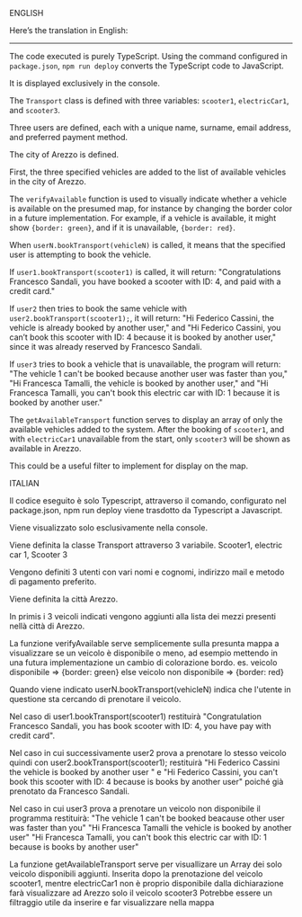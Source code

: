 ENGLISH


Here’s the translation in English:

---

The code executed is purely TypeScript. Using the command configured in `package.json`, `npm run deploy` converts the TypeScript code to JavaScript.

It is displayed exclusively in the console.

The `Transport` class is defined with three variables:
`scooter1`, `electricCar1`, and `scooter3`.

Three users are defined, each with a unique name, surname, email address, and preferred payment method.

The city of Arezzo is defined.

First, the three specified vehicles are added to the list of available vehicles in the city of Arezzo.

The `verifyAvailable` function is used to visually indicate whether a vehicle is available on the presumed map, for instance by changing the border color in a future implementation. For example, if a vehicle is available, it might show `{border: green}`, and if it is unavailable, `{border: red}`.

When `userN.bookTransport(vehicleN)` is called, it means that the specified user is attempting to book the vehicle.

If `user1.bookTransport(scooter1)` is called, it will return:
"Congratulations Francesco Sandali, you have booked a scooter with ID: 4, and paid with a credit card."

If `user2` then tries to book the same vehicle with `user2.bookTransport(scooter1);`, it will return:
"Hi Federico Cassini, the vehicle is already booked by another user," and "Hi Federico Cassini, you can’t book this scooter with ID: 4 because it is booked by another user," since it was already reserved by Francesco Sandali.

If `user3` tries to book a vehicle that is unavailable, the program will return:
"The vehicle 1 can't be booked because another user was faster than you," 
"Hi Francesca Tamalli, the vehicle is booked by another user," 
and "Hi Francesca Tamalli, you can't book this electric car with ID: 1 because it is booked by another user."

The `getAvailableTransport` function serves to display an array of only the available vehicles added to the system. After the booking of `scooter1`, and with `electricCar1` unavailable from the start, only `scooter3` will be shown as available in Arezzo. 

This could be a useful filter to implement for display on the map.

ITALIAN

Il codice eseguito è solo Typescript, attraverso il comando, configurato nel package.json, npm  run deploy viene trasdotto da Typescript a Javascript.

Viene visualizzato solo esclusivamente nella console.

Viene definita la classe Transport attraverso 3 variabile.
Scooter1, electric car 1, Scooter 3

Vengono definiti 3 utenti con vari nomi e cognomi, indirizzo mail e metodo di pagamento preferito.

Viene definita la città Arezzo.

In primis i 3 veicoli indicati vengono aggiunti alla lista dei mezzi presenti nellà città di Arezzo.

La funzione verifyAvailable serve semplicemente sulla presunta mappa a visualizzare se un veicolo è disponibile o meno, ad esempio mettendo in una futura implementazione un cambio di colorazione bordo. es. veicolo disponibile => {border: green} else veicolo non disponibile => {border: red}

Quando viene indicato userN.bookTransport(vehicleN) indica che l'utente in questione sta cercando di prenotare il veicolo.

Nel caso di user1.bookTransport(scooter1) restituirà "Congratulation Francesco Sandali, you has book scooter with ID: 4, you have pay with credit card".

Nel caso in cui successivamente user2 prova a prenotare lo stesso veicolo quindi con user2.bookTransport(scooter1); restituirà "Hi Federico Cassini the vehicle is booked by another user
" e "Hi Federico Cassini, you can't book this scooter with ID: 4 because is books by another user" poiché già prenotato da Francesco Sandali.


Nel caso in cui user3 prova a prenotare un veicolo non disponibile il programma restituirà:
"The vehicle 1 can't be booked beacause other user was faster than you" 
"Hi Francesca Tamalli the vehicle is booked by another user"
"Hi Francesca Tamalli, you can't book this electric car with ID: 1 because is books by another user"


La funzione getAvailableTransport serve per visuallizare un Array dei solo veicolo disponibili aggiunti.
Inserita dopo la prenotazione del veicolo scooter1, mentre electricCar1 non è proprio disponibile dalla dichiarazione farà visualizzare ad Arezzo solo il veicolo scooter3
Potrebbe essere un filtraggio utile da inserire e far visualizzare nella mappa


